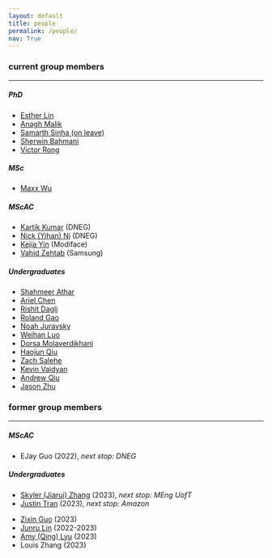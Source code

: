```yaml
---
layout: default
title: people
permalink: /people/
nav: True
---
```


### current group members
- - -

##### PhD
* [Esther Lin](https://estherlin.github.io/)
* [Anagh Malik](https://anaghmalik.github.io/)
* [Samarth Sinha (on leave)](https://www.samsinha.me/)
* [Sherwin Bahmani](https://sherwinbahmani.github.io/)
* [Victor Rong](https://www.lessvrong.com/)

##### MSc
* [Maxx Wu](https://ca.linkedin.com/in/maxx-wu-8b572a200)

##### MScAC
* [Kartik Kumar](https://www.linkedin.com/in/kartikaeya-kumar-2393b7258) (DNEG)
* [Nick (Yihan) Ni](https://www.linkedin.com/in/yihanni/?originalSubdomain=ca) (DNEG)
* [Kejia Yin](https://yinkejia.github.io/) (Modiface)
* [Vahid Zehtab](https://zehtab.me/) (Samsung)

##### Undergraduates
* [Shahmeer Athar](https://ca.linkedin.com/in/shahmeerathar)
* [Ariel Chen](https://www.linkedin.com/in/sirui-chen-6492a0232/)
* [Rishit Dagli](https://www.rishit.tech/)
* [Roland Gao](https://ca.linkedin.com/in/roland-gao)
* [Noah Juravsky](https://ca.linkedin.com/in/noah-juravsky-494bb31b5)
* [Weihan Luo](https://www.linkedin.com/in/wei-han-luo/)
* [Dorsa Molaverdikhani](https://ca.linkedin.com/in/dorsa-molaverdikhani)
* [Haojun Qiu](https://ca.linkedin.com/in/haojun-qiu-2630431a6)
* [Zach Salehe](https://ca.linkedin.com/in/zachsalehe)
* [Kevin Vaidyan](https://ae.linkedin.com/in/kevin-kurian-thomas-vaidyan-7192551b7)
* [Andrew Qiu](https://andrewqiu.me/)
* [Jason Zhu](https://zhuyuezx.github.io/)

### former group members
- - - 

##### MScAC
* EJay Guo (2022), *next stop: DNEG*

##### Undergraduates
* [Skyler (Jiarui) Zhang](https://ca.linkedin.com/in/jiaruizhangskyler) (2023), *next stop: MEng UofT*
* [Justin Tran](https://www.linkedin.com/in/justin-tran-816199165) (2023), *next stop: Amazon*
<!--- * [Shahmeer Athar](https://ca.linkedin.com/in/shahmeerathar) (2023) -->
* [Zixin Guo](https://cn.linkedin.com/in/zixin-guo-bb5087208) (2023)
* [Junru Lin](https://junrul.github.io/) (2022-2023)
* [Amy (Qing) Lyu](https://www.linkedin.com/in/amylyu1123/) (2023)
* Louis Zhang (2023)
